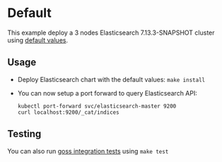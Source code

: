 # Default

This example deploy a 3 nodes Elasticsearch 7.13.3-SNAPSHOT cluster using
[default values][].


## Usage

* Deploy Elasticsearch chart with the default values: `make install`

* You can now setup a port forward to query Elasticsearch API:

  ```
  kubectl port-forward svc/elasticsearch-master 9200
  curl localhost:9200/_cat/indices
  ```


## Testing

You can also run [goss integration tests][] using `make test`


[goss integration tests]: https://github.com/elastic/helm-charts/tree/7.13/elasticsearch/examples/default/test/goss.yaml
[default values]: https://github.com/elastic/helm-charts/tree/7.13/elasticsearch/values.yaml
